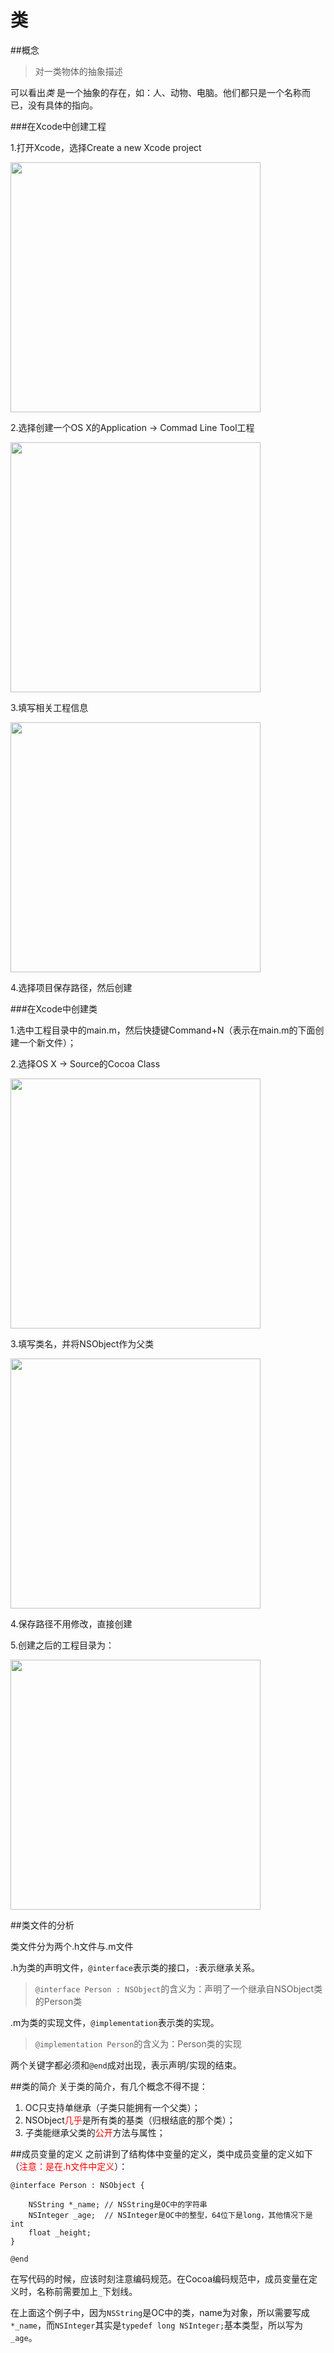 # 类

##概念

> 对一类物体的抽象描述

可以看出*类* 是一个抽象的存在，如：人、动物、电脑。他们都只是一个名称而已，没有具体的指向。

###在Xcode中创建工程

1.打开Xcode，选择Create a new Xcode project

<image src="./images/class-1.png" width="400px" />

2.选择创建一个OS X的Application -> Commad Line Tool工程

<image src="./images/class-2.png" width="400px" />

3.填写相关工程信息

<image src="./images/class-3.png" width="400px" />

4.选择项目保存路径，然后创建

###在Xcode中创建类

1.选中工程目录中的main.m，然后快捷键Command+N（表示在main.m的下面创建一个新文件）；

2.选择OS X -> Source的Cocoa Class

<image src="./images/class-4.png" width="400px" />

3.填写类名，并将NSObject作为父类

<image src="./images/class-5.png" width="400px" />

4.保存路径不用修改，直接创建

5.创建之后的工程目录为：

<image src="./images/class-6.png" width="400px" />

##类文件的分析

类文件分为两个.h文件与.m文件

.h为类的声明文件，`@interface`表示类的接口，`:`表示继承关系。
> `@interface Person : NSObject`的含义为：声明了一个继承自NSObject类的Person类

.m为类的实现文件，`@implementation`表示类的实现。
> `@implementation Person`的含义为：Person类的实现

两个关键字都必须和`@end`成对出现，表示声明/实现的结束。

##类的简介
关于类的简介，有几个概念不得不提：

1. OC只支持单继承（子类只能拥有一个父类）；
2. NSObject<font color=red>几乎</font>是所有类的基类（归根结底的那个类）；
3. 子类能继承父类的<font color=red>公开</font>方法与属性；

##成员变量的定义
之前讲到了结构体中变量的定义，类中成员变量的定义如下（<font color=red>注意：是在.h文件中定义</font>）：

```
@interface Person : NSObject {

    NSString *_name; // NSString是OC中的字符串
    NSInteger _age;  // NSInteger是OC中的整型，64位下是long，其他情况下是int
    float _height;
}

@end
```

在写代码的时候，应该时刻注意编码规范。在Cocoa编码规范中，成员变量在定义时，名称前需要加上`_`下划线。

在上面这个例子中，因为`NSString`是OC中的类，name为对象，所以需要写成`*_name`，而`NSInteger`其实是`typedef long NSInteger;`基本类型，所以写为`_age`。
